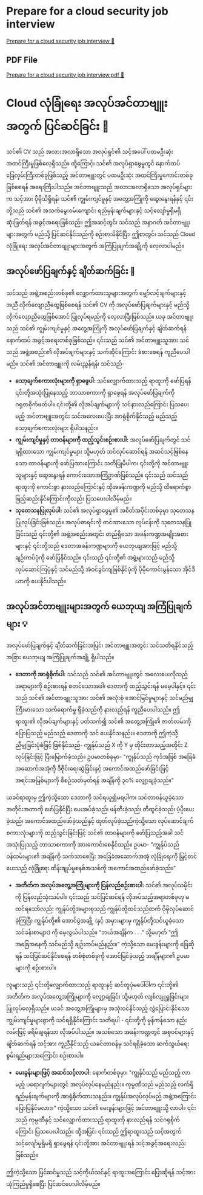 # Prepare for a cloud security job interview

[Prepare for a cloud security job interview 🔗](https://www.coursera.org/learn/put-it-all-together-prepare-for-a-cloud-security-analyst-job/supplement/boeFK/prepare-for-a-cloud-security-job-interview)

## PDF File

[Prepare for a cloud security job interview.pdf 🔗](https://1drv.ms/b/c/526c45566c8c239a/EZ7IEkFcvc9GizOQV89Wse8BIezbAZRalG2kECIkPekB_w?e=EuySuP)

# Cloud လုံခြုံရေး အလုပ်အင်တာဗျူးအတွက် ပြင်ဆင်ခြင်း 🎤

သင်၏ CV သည် အလားအလာရှိသော အလုပ်ရှင်၏ သင့်အပေါ် ပထမဦးဆုံး အထင်ကြီးမှုဖြစ်လေ့ရှိသည်။ ထို့ကြောင့်၊ သင်၏ အလုပ်ရှာဖွေမှုတွင် နောက်ထပ် ခြေလှမ်းကြီးတစ်ခုဖြစ်သည့် အင်တာဗျူးတွင် ပထမဦးဆုံး အထင်ကြီးမှုကောင်းတစ်ခုဖြစ်စေရန် အရေးကြီးပါသည်။ အင်တာဗျူးသည် အလားအလာရှိသော အလုပ်ရှင်များက သင့်အား ပိုမိုသိရှိရန်၊ သင်၏ ကျွမ်းကျင်မှုနှင့် အတွေ့အကြုံကို ဆွေးနွေးရန်နှင့် ၎င်းတို့သည် သင်၏ အသက်မွေးဝမ်းကျောင်း ရည်မှန်းချက်များနှင့် သင့်လျော်မှုရှိမရှိ ဆုံးဖြတ်ရန် အခွင့်အရေးဖြစ်သည်။ ဤအဆင့်တွင်၊ သင်သည် အနာဂတ် အင်တာဗျူးများအတွက် မည်သို့ ပြင်ဆင်နိုင်သည်ကို စဉ်းစားမိနိုင်ပြီး၊ ဤစာတွင်၊ သင်သည် Cloud လုံခြုံရေး အလုပ်အင်တာဗျူးများအတွက် အကြံပြုချက်အချို့ကို လေ့လာပါမည်။

## အလုပ်ဖော်ပြချက်နှင့် ချိတ်ဆက်ခြင်း 🔗

သင်သည် အဖွဲ့အစည်းတစ်ခု၏ လျှောက်ထားသူများအတွက် မျှော်လင့်ချက်များနှင့်အညီ လိုက်လျောညီထွေဖြစ်စေရန် သင်၏ CV ကို အလုပ်ဖော်ပြချက်များနှင့် မည်သို့ လိုက်လျောညီထွေဖြစ်အောင် ပြုလုပ်ရမည်ကို လေ့လာပြီးဖြစ်သည်။ ယခု အင်တာဗျူးသည် သင်၏ ကျွမ်းကျင်မှုနှင့် အတွေ့အကြုံကို အလုပ်ဖော်ပြချက်နှင့် ချိတ်ဆက်ရန် နောက်ထပ် အခွင့်အရေးတစ်ခုဖြစ်သည်။ ၎င်းသည် သင်၏ အင်တာဗျူးသူအား သင်သည် အဖွဲ့အစည်း၏ လိုအပ်ချက်များနှင့် သက်ဆိုင်ကြောင်း ခံစားစေရန် ကူညီပေးပါမည်။ သင်၏ အင်တာဗျူးကို လမ်းညွှန်ရန်၊ သင်သည်-

- **သော့ချက်စကားလုံးများကို ရှာဖွေပါ:** သင်လျှောက်ထားသည့် ရာထူးကို ဖော်ပြရန် ၎င်းတို့အသုံးပြုနေသည့် ဘာသာစကားကို ရှာဖွေရန် အလုပ်ဖော်ပြချက်ကို ဂရုတစိုက်ဖတ်ပါ။ ၎င်းတို့၏ လိုအပ်ချက်များကို သင်နားလည်ကြောင်း ပြသပေးမည့် အင်တာဗျူးအတွင်း သင်အလေးပေးပြီး အာရုံစိုက်နိုင်သည့် မည်သည့် သော့ချက်စကားလုံးများ ရှိပါသနည်း။
- **ကျွမ်းကျင်မှုနှင့် တာဝန်များကို ထည့်သွင်းစဉ်းစားပါ:** အလုပ်ဖော်ပြချက်တွင် သင်ရရှိထားသော ကျွမ်းကျင်မှုများ သို့မဟုတ် သင်လုပ်ဆောင်ရန် အဆင်သင့်ဖြစ်နေသော တာဝန်များကို ဖော်ပြထားကြောင်း သတိပြုမိပါက၊ ၎င်းတို့ကို အင်တာဗျူးသူများနှင့် ဆွေးနွေးရန် ကောင်းသောအကြံဥာဏ်ဖြစ်သည်။ ၎င်းသည် သင်သည် ရာထူးကို ကောင်းစွာ နားလည်ကြောင်းနှင့် ထိုအခန်းကဏ္ဍကို မည်သို့ ထိရောက်စွာ ဖြည့်ဆည်းနိုင်ကြောင်းကိုလည်း ပြသပေးပါလိမ့်မည်။
- **သုတေသနပြုလုပ်ပါ:** သင်၏ အလုပ်ရှာဖွေမှု၏ အစိတ်အပိုင်းတစ်ခုမှာ သုတေသနပြုလုပ်ခြင်းဖြစ်သည်။ အလုပ်စာရင်းကို တင်ထားသော လုပ်ငန်းကို သုတေသနပြုခြင်းသည် ၎င်းတို့၏ အဖွဲ့အစည်းအတွင်း တည်ရှိသော အခန်းကဏ္ဍအမျိုးအစားများနှင့် ၎င်းတို့သည် ဒေတာအခန်းကဏ္ဍများကို ယေဘုယျအားဖြင့် မည်သို့ ချဉ်းကပ်ပုံကို ဖော်ပြနိုင်သည်။ ၎င်းသည် ၎င်းတို့၏ အဖွဲ့များသည် မည်သို့ လုပ်ဆောင်ကြပုံနှင့် သင်မည်သို့ အံဝင်ခွင်ကျဖြစ်နိုင်ပုံကို ပိုမိုကောင်းမွန်သော အိုင်ဒီယာကို ပေးနိုင်ပါသည်။

## အလုပ်အင်တာဗျူးများအတွက် ယေဘုယျ အကြံပြုချက်များ 💡

အလုပ်ဖော်ပြချက်နှင့် ချိတ်ဆက်ခြင်းအပြင်၊ အင်တာဗျူးအတွင်း သင်သတိရနိုင်သည့် အခြား ယေဘုယျ အကြံပြုချက်အချို့ ရှိပါသည်။

- **ဒေတာကို အာရုံစိုက်ပါ:** သင်သည် သင်၏ အင်တာဗျူးတွင် အလေးပေးလိုသည့်အရာများကို စဉ်းစားရန် စတင်သောအခါ၊ ဒေတာကို ထည့်သွင်းရန် မမေ့ပါနှင့်။ ၎င်းသည် သင်၏ အင်တာဗျူးသူအား သင်၏ အလုံးစုံ အောင်မြင်မှုများနှင့် သင်မည်မျှ ကြီးမားသော သက်ရောက်မှု ရှိခဲ့သည်ကို နားလည်ရန် ကူညီပေးပါသည်။ ဤရာထူး၏ လိုအပ်ချက်များနှင့် ပတ်သက်၍ သင်၏ အတွေ့အကြုံ၏ ဇာတ်လမ်းကို ပြောပြသည့် မည်သည့် ဒေတာကို သင် ပေးနိုင်သနည်း။ ဒေတာကို ဤကဲ့သို့ ညီမျှခြင်းပုံစံဖြင့် ဖြစ်နိုင်သည်- ကျွန်ုပ်သည် X ကို Y မှ တိုင်းတာသည့်အတိုင်း Z လုပ်ခြင်းဖြင့် ပြီးမြောက်ခဲ့သည်။ ဥပမာတစ်ခုမှာ- "ကျွန်ုပ်သည် ကုဒ်အဖြစ် အခြေခံအဆောက်အအုံကို ဒီဇိုင်းရေးဆွဲခြင်းနှင့် အကောင်အထည်ဖော်ခြင်းဖြင့် အရင်းအမြစ်များကို စီစဉ်သတ်မှတ်ရန် အချိန်ကို ၃၀% လျှော့ချခဲ့သည်။"

ယခင်ရာထူးမှ ဤကဲ့သို့သော ဒေတာကို သင်ရယူ၍မရပါက၊ သင်တာဝန်ယူခဲ့သော အတိုင်းအတာကို ဖော်ပြနိုင်ပြီး ပေးအပ်ခဲ့သည်၊ ဖန်တီးခဲ့သည်၊ တီထွင်ခဲ့သည်၊ ပံ့ပိုးပေးခဲ့သည်၊ အကောင်အထည်ဖော်ခဲ့သည်နှင့် ထုတ်လုပ်ခဲ့သည်ကဲ့သို့သော လုပ်ဆောင်ချက်စကားလုံးများကို ထည့်သွင်းခြင်းဖြင့် သင်၏ တာဝန်များကို ဖော်ပြသည့်အခါ သင်အသုံးပြုသည့် ဘာသာစကားကို အားကောင်းစေနိုင်သည်။ ဥပမာ- "ကျွန်ုပ်သည် ဝန်ထမ်းများ၏ အချိန်ကို သက်သာစေပြီး အခြေခံအဆောက်အအုံ လုံခြုံရေးကို မြှင့်တင်ပေးသည့် လုံခြုံရေး ထိန်းချုပ်မှုစနစ်အသစ်ကို အကောင်အထည်ဖော်ခဲ့သည်။"

- **အတိတ်က အလုပ်အတွေ့အကြုံများကို ပြန်လည်စဉ်းစားပါ:** သင်၏ အလုပ်သမိုင်းကို ပြန်လည်သုံးသပ်ပါ။ ၎င်းသည် သင်ပြင်ဆင်ရန် လိုအပ်သည့်အရာတစ်ခုဟု မထင်ရသော်လည်း ကျွန်ုပ်တို့အများစုသည် ကျွန်ုပ်တို့ထင်သည်ထက် ပိုမိုလုပ်ဆောင်ခဲ့ကြပြီး ကျွန်ုပ်တို့၏ အောင်ပွဲအချို့ (နှင့် အမှားများမှ ကျွန်ုပ်တို့သင်ယူခဲ့သော သင်ခန်းစာများ) ကို မေ့လွယ်ပါသည်။ "ဘယ်အချိန်က . . ." သို့မဟုတ် "ဤအခြေအနေကို သင်မည်သို့ ချဉ်းကပ်မည်နည်း။" ကဲ့သို့သော မေးခွန်းများကို ဖြေဆိုရန် သင်ပြင်ဆင်နိုင်စေရန် တစ်စုံတစ်ခုကို အောင်မြင်ခဲ့သည့် အချိန်များ၏ ဥပမာများကို စဉ်းစားပါ။

လူများသည် ၎င်းတို့လျှောက်ထားသည့် ရာထူးနှင့် ဆင်တူပုံမပေါ်ပါက ၎င်းတို့၏ အတိတ်က အလုပ်အတွေ့အကြုံများကို လျှော့ချခြင်း သို့မဟုတ် လျစ်လျူရှုခြင်းများ ပြုလုပ်လေ့ရှိသည်။ ယခင် အတွေ့အကြုံများမှ အသုံးဝင်နိုင်သည့် လွှဲပြောင်းနိုင်သော ကျွမ်းကျင်မှုများစွာကို သင်ရရှိနိုင်ကြောင်း သတိရပါ - ၎င်းတို့ကို မှန်ကန်သော နည်းလမ်းဖြင့် ဖရိမ်ချရန်သာ လိုအပ်ပါသည်။ အသစ်သော အခန်းကဏ္ဍတွင် အစုဝင်များနှင့် ချိတ်ဆက်ရန် သင့်အား ကူညီနိုင်သည့် ယခင်တာဝန်မှ သင်ရရှိခဲ့သော ဆက်သွယ်ရေးစွမ်းရည်များအကြောင်း စဉ်းစားပါ။

- **မေးခွန်းများဖြင့် အဆင်သင့်လာပါ:** နောက်တစ်ခုမှာ၊ "ကျွန်ုပ်သည် မည်သည့် လာမည့် ပရောဂျက်များတွင် အလုပ်လုပ်နေမည်နည်း။ ကုမ္ပဏီသည် မည်သည့် လက်ရှိ ရည်မှန်းချက်များကို အာရုံစိုက်ထားသနည်း။ ကျွန်ုပ်အလုပ်လုပ်မည့် အဖွဲ့အကြောင်း ပြောပြနိုင်မလား။" ကဲ့သို့သော သင်၏ မေးခွန်းများဖြင့် အင်တာဗျူးသို့ လာပါ။ ၎င်းသည် ကုမ္ပဏီနှင့် သင်လျှောက်ထားသည့် ရာထူးကို နားလည်ရန် သင်ဂရုစိုက်ကြောင်း ပြသပေးပါသည်။ ထို့အပြင်၊ ၎င်းသည် ဤရာထူးသည် သင့်အတွက် သင့်လျော်မှုရှိမရှိ ရှာဖွေရန် ၎င်းတို့အား အင်တာဗျူးရန် သင့်အခွင့်အရေးလည်းဖြစ်သည်။

ဤကဲ့သို့သော ပြင်ဆင်မှုသည် သင့်ကိုယ်သင်နှင့် ရာထူးအကြောင်း ပြောဆိုရန် သင့်အား ယုံကြည်မှုရှိစေပြီး ပြင်ဆင်ပေးပါလိမ့်မည်။

